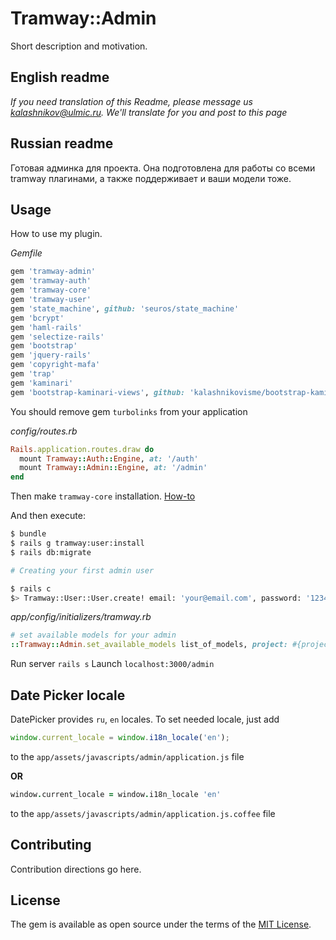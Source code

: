 # Tramway::Admin
Short description and motivation.

## English readme

*If you need translation of this Readme, please message us kalashnikov@ulmic.ru. We'll translate for you and post to this page*

## Russian readme

Готовая админка для проекта. Она подготовлена для работы со всеми tramway плагинами, а также поддерживает и ваши модели тоже.

## Usage
How to use my plugin.

*Gemfile*
```ruby
gem 'tramway-admin'
gem 'tramway-auth'
gem 'tramway-core'
gem 'tramway-user'
gem 'state_machine', github: 'seuros/state_machine'
gem 'bcrypt'
gem 'haml-rails'
gem 'selectize-rails'
gem 'bootstrap'
gem 'jquery-rails'
gem 'copyright-mafa'
gem 'trap'
gem 'kaminari'
gem 'bootstrap-kaminari-views', github: 'kalashnikovisme/bootstrap-kaminari-views', branch: :master
```

You should remove gem `turbolinks` from your application

*config/routes.rb*

```ruby
Rails.application.routes.draw do
  mount Tramway::Auth::Engine, at: '/auth'
  mount Tramway::Admin::Engine, at: '/admin'
end
```

Then make `tramway-core` installation. [How-to](https://github.com/ulmic/tramway-dev/blob/develop/tramway-core/README.md#installation)


And then execute:
```bash
$ bundle
$ rails g tramway:user:install
$ rails db:migrate

# Creating your first admin user

$ rails c
$> Tramway::User::User.create! email: 'your@email.com', password: '123456789', role: :admin
```

*app/config/initializers/tramway.rb*

```ruby
# set available models for your admin
::Tramway::Admin.set_available_models list_of_models, project: #{project_name_which_you_used_in_application_name}
```

Run server `rails s`
Launch `localhost:3000/admin`

## Date Picker locale

DatePicker provides `ru`, `en` locales. To set needed locale, just add

```javascript
window.current_locale = window.i18n_locale('en');
```
to the `app/assets/javascripts/admin/application.js` file

**OR**

```coffeescript
window.current_locale = window.i18n_locale 'en'
```
to the `app/assets/javascripts/admin/application.js.coffee` file

## Contributing
Contribution directions go here.

## License
The gem is available as open source under the terms of the [MIT License](http://opensource.org/licenses/MIT).
